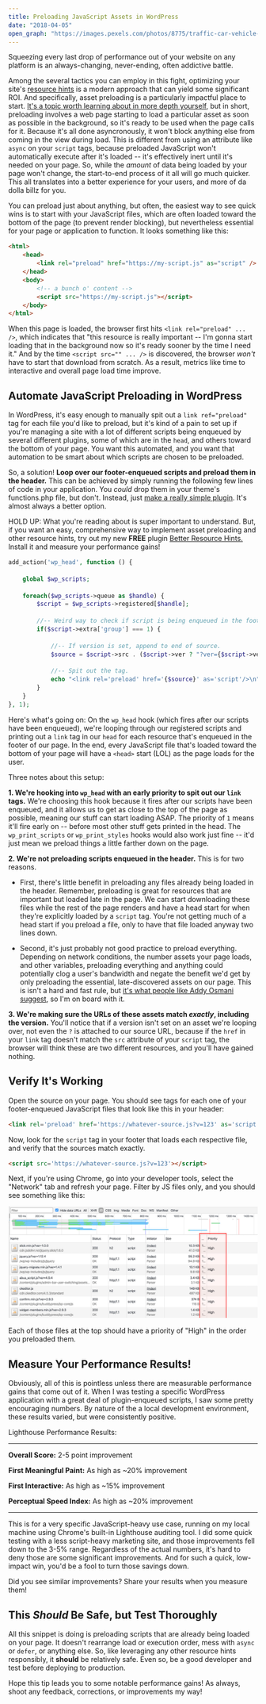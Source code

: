 ```yaml
---
title: Preloading JavaScript Assets in WordPress
date: "2018-04-05"
open_graph: "https://images.pexels.com/photos/8775/traffic-car-vehicle-black.jpg?cs=srgb&dl=automobile-boost-car-8775.jpg&fm=jpg"
---
```


Squeezing every last drop of performance out of your website on any platform is an always-changing, never-ending, often addictive battle.

Among the several tactics you can employ in this fight, optimizing your site's [resource hints](https://www.w3.org/TR/resource-hints) is a modern approach that can yield some significant ROI. And specifically, asset preloading is a particularly impactful place to start. [It's a topic worth learning about in more depth yourself](https://www.smashingmagazine.com/2016/02/preload-what-is-it-good-for/), but in short, preloading involves a web page starting to load a particular asset as soon as possible in the background, so it's ready to be used when the page calls for it. Because it's all done asyncronously, it won't block anything else from coming in the view during load. This is different from using an attribute like `async` on your `script` tags, because preloaded JavaScript won't automatically execute after it's loaded -- it's effectively inert until it's needed on your page. So, while the _amount_ of data being loaded by your page won't change, the start-to-end process of it all will go much quicker. This all translates into a better experience for your users, and more of da dolla billz for you.

You can preload just about anything, but often, the easiest way to see quick wins is to start with your JavaScript files, which are often loaded toward the bottom of the page (to prevent render blocking), but nevertheless essential for your page or application to function. It looks something like this: 

```html
<html>
	<head>
		<link rel="preload" href="https://my-script.js" as="script" />
	</head>
	<body>
		<!-- a bunch o' content -->
		<script src="https://my-script.js"></script>
	</body>
</html>
```

When this page is loaded, the browser first hits `<link rel="preload" ... />`, which indicates that "this resource is really important -- I'm gonna start loading that in the background now so it's ready sooner by the time I need it." And by the time `<script src="" ... />` is discovered, the browser _won't_ have to start that download from scratch. As a result, metrics like time to interactive and overall page load time improve.

## Automate JavaScript Preloading in WordPress

In WordPress, it's easy enough to manually spit out a `link ref="preload"` tag for each file you'd like to preload, but it's kind of a pain to set up if you're managing a site with a lot of different scripts being enqueued by several different plugins, some of which are in the `head`, and others toward the bottom of your page. You want this automated, and you want that automation to be smart about which scripts are chosen to be preloaded. 

So, a solution! **Loop over our footer-enqueued scripts and preload them in the header.** This can be achieved by simply running the following few lines of code in your application. You _could_ drop them in your theme's functions.php file, but don't. Instead, just [make a really simple plugin](https://macarthur.me/posts/creating-the-simplest-wordpress-plugin). It's almost always a better option.

<aside>
  <p>
    HOLD UP: What you're reading about is super important to understand. But, if you want an easy, comprehensive way to implement asset preloading and other resource hints, try out my new <strong>FREE</strong> plugin <a href="https://wordpress.org/plugins/better-resource-hints">Better Resource Hints.</a> Install it and measure your performance gains!
  </p>
</aside>

```php
add_action('wp_head', function () {

    global $wp_scripts;

    foreach($wp_scripts->queue as $handle) {
        $script = $wp_scripts->registered[$handle];

        //-- Weird way to check if script is being enqueued in the footer.
        if($script->extra['group'] === 1) {

            //-- If version is set, append to end of source.
            $source = $script->src . ($script->ver ? "?ver={$script->ver}" : "");

            //-- Spit out the tag.
            echo "<link rel='preload' href='{$source}' as='script'/>\n";
        }
    }
}, 1);

```
Here's what's going on: On the `wp_head` hook (which fires after our scripts have been enqueued), we're looping through our registered scripts and printing out a `link` tag in our `head` for each resource that's enqueued in the footer of our page. In the end, every JavaScript file that's loaded toward the bottom of your page will have a `<head>` start (LOL) as the page loads for the user.

Three notes about this setup: 

**1. We're hooking into `wp_head` with an early priority to spit out our `link` tags.** We're choosing this hook because it fires after our scripts have been enqueued, and it allows us to get as close to the top of the page as possible, meaning our stuff can start loading ASAP. The priority of `1` means it'll fire early on -- before most other stuff gets printed in the head. The `wp_print_scripts` or `wp_print_styles` hooks would also work just fine -- it'd just mean we preload things a little farther down on the page. 

**2. We're not preloading scripts enqueued in the header.** This is for two reasons. 

* First, there's little benefit in preloading any files already being loaded in the header. Remember, preloading is great for resources that are important but loaded late in the page. We can start downloading these files while the rest of the page renders and have a head start for when they're explicitly loaded by a `script` tag. You're not getting much of a head start if you preload a file, only to have that file loaded anyway two lines down.

* Second, it's just probably not good practice to preload everything. Depending on network conditions, the number assets your page loads, and other variables, preloading everything and anything could potentially clog a user's bandwidth and negate the benefit we'd get by only preloading the essential, late-discovered assets on our page. This is isn't a hard and fast rule, but [it's what people like Addy Osmani suggest](https://medium.com/reloading/preload-prefetch-and-priorities-in-chrome-776165961bbf), so I'm on board with it. 

**3. We're making sure the URLs of these assets match _exactly_, including the version.** You'll notice that if a version isn't set on an asset we're looping over, not even the `?` is attached to our source URL, because if the `href` in your `link` tag doesn't match the `src` attribute of your `script` tag, the browser will think these are two different resources, and you'll have gained nothing. 

## Verify It's Working 

Open the source on your page. You should see tags for each one of your footer-enqueued JavaScript files that look like this in your header: 

```html
<link rel='preload' href='https://whatever-source.js?v=123' as='script'/>
```

Now, look for the `script` tag in your footer that loads each respective file, and verify that the sources match exactly. 

```html
<script src='https://whatever-source.js?v=123'></script>
```

Next, if you're using Chrome, go into your developer tools, select the "Network" tab and refresh your page. Filter by JS files only, and you should see something like this: 

![Preloading in WordPress](preloading.jpg)

Each of those files at the top should have a priority of "High" in the order you preloaded them. 

## Measure Your Performance Results!

Obviously, all of this is pointless unless there are measurable performance gains that come out of it. When I was testing a specific WordPress application with a great deal of plugin-enqueued scripts, I saw some pretty encouraging numbers. By nature of the a local development environment, these results varied, but were consistently positive.

Lighthouse Performance Results: 

---

**Overall Score:** 2-5 point improvement 

**First Meaningful Paint:** As high as ~20% improvement 

**First Interactive:** As high as ~15% improvement 

**Perceptual Speed Index:** As high as ~20% improvement 

---

This is for a very specific JavaScript-heavy use case, running on my local machine using Chrome's built-in Lighthouse auditing tool. I did some quick testing with a less script-heavy marketing site, and those improvements fell down to the 3-5% range. Regardless of the actual numbers, it's hard to deny those are some significant improvements. And for such a quick, low-impact win, you'd be a fool to turn those savings down.

Did you see similar improvements? Share your results when you measure them!

## This _Should_ Be Safe, but Test Thoroughly

All this snippet is doing is preloading scripts that are already being loaded on your page. It doesn't rearrange load or execution order, mess with `async` or `defer`, or anything else. So, like leveraging any other resource hints responsibly, it **should** be relatively safe. Even so, be a good developer and test before deploying to production.

Hope this tip leads you to some notable performance gains! As always, shoot any feedback, corrections, or improvements my way!
